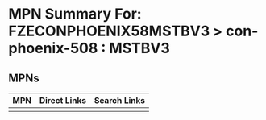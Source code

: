 



# MPN Summary For: FZECONPHOENIX58MSTBV3 > con-phoenix-508 : MSTBV3

## MPNs
  

|MPN|Direct Links|Search Links|
| :--- | :--- | :--- |
||||

